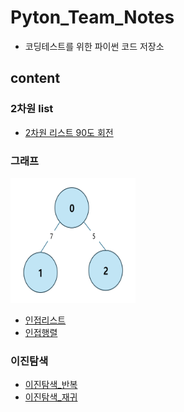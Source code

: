 # Pyton_Team_Notes
- 코딩테스트를 위한 파이썬 코드 저장소

## content
### 2차원 list
- [2차원 리스트 90도 회전](https://github.com/eunbin-hyun/Pyton_Team_Notes/blob/44f07818d60dfcf044b58bba1830f2a7b701f151/2%EC%B0%A8%EC%9B%90%EB%A6%AC%EC%8A%A4%ED%8A%B8/2%EC%B0%A8%EC%9B%90%EB%A6%AC%EC%8A%A4%ED%8A%B8_90%EB%8F%84%ED%9A%8C%EC%A0%84.py)

### 그래프
<img src="https://github.com/eunbin-hyun/Pyton_Team_Notes/blob/b1825ade022945146b80bec2831c887831621c6a/%EA%B7%B8%EB%9E%98%ED%94%84/%EA%B7%B8%EB%9E%98%ED%94%84.png" width="200" height="200"/>

- [인접리스트](https://github.com/eunbin-hyun/Pyton_Team_Notes/blob/b1825ade022945146b80bec2831c887831621c6a/%EA%B7%B8%EB%9E%98%ED%94%84/%EC%9D%B8%EC%A0%91%EB%A6%AC%EC%8A%A4%ED%8A%B8.py)
- [인접행렬](https://github.com/eunbin-hyun/Pyton_Team_Notes/blob/b1825ade022945146b80bec2831c887831621c6a/%EA%B7%B8%EB%9E%98%ED%94%84/%EC%9D%B8%EC%A0%91%ED%96%89%EB%A0%AC.py)

### 이진탐색
- [이진탐색_반복](https://github.com/eunbin-hyun/Pyton_Team_Notes/blob/04ef6df9d29555b91c4de0ed5573faefc672ef60/%EC%9D%B4%EC%A7%84%ED%83%90%EC%83%89/%EC%9D%B4%EC%A7%84%ED%83%90%EC%83%89_%EB%B0%98%EB%B3%B5.py)
- [이진탐색_재귀](https://github.com/eunbin-hyun/Pyton_Team_Notes/blob/04ef6df9d29555b91c4de0ed5573faefc672ef60/%EC%9D%B4%EC%A7%84%ED%83%90%EC%83%89/%EC%9D%B4%EC%A7%84%ED%83%90%EC%83%89_%EC%9E%AC%EA%B7%80.py)
